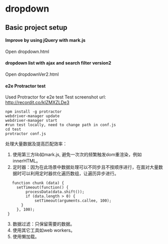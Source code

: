 # dropdown
## Basic project setup

#### Improve by using jQuery with mark.js
Open dropdown.html

#### dropdown list with ajax and search filter version2
Open dropdownVer2.html 

#### e2e Protractor test
Used Protractor for e2e test
Test screenshot url: http://recordit.co/kIZMXZLDe3

```
npm install -g protractor
webdriver-manager update
webdriver-manager start
#run test locally, need to change path in conf.js
cd test
protractor conf.js
```
处理大量数据及提高匹配效率：
  1. 使用第三方lib如mark.js, 避免一次次的频繁触发dom重渲染，例如innerHTML。
  2. 定时器：因为在此场景中数据处理可以不同步且不按顺序进行，在面对大量数据时可以利用定时器优化遍历数组，让遍历异步进行。

  ```
     function chunk (data) {
       setTimeout(function() {
           processData(data.shift());
           if (data.length > 0) {
               setTimeout(arguments.callee, 100);
         }
       }, 100);
   }
   ```
  3. 数据过滤：只保留需要的数据。
  4. 使用其它工具如web workers。
  5. 使用懒加载。
